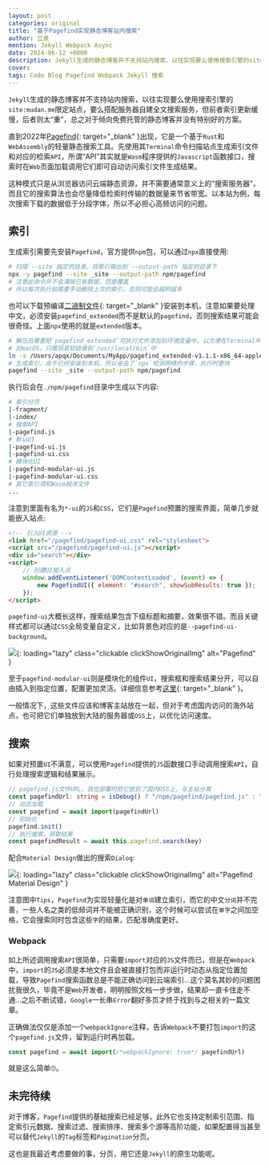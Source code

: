 ```yaml
---
layout: post
categories: original
title: "基于Pagefind实现静态博客站内搜索"
author: 立泉
mention: Jekyll Webpack Async
date: 2024-06-12 +0800
description: Jekyll生成的静态博客并不支持站内搜索，以往实现要么使用搜索引擎的site:mudan.me限定站点，要么搭配服务器自建全文搜索服务，但是前者索引更新缓慢，后者则太“重”，总之对于倾向免费托管的静态博客并没有特别好的方案。
cover: 
tags: Code Blog Pagefind Webpack Jekyll 搜索
---
```


`Jekyll`生成的静态博客并不支持站内搜索，以往实现要么使用搜索引擎的`site:mudan.me`限定站点，要么搭配服务器自建全文搜索服务，但前者索引更新缓慢，后者则太“重”，总之对于倾向免费托管的静态博客并没有特别好的方案。

直到2022年[Pagefind](https://pagefind.app/){: target="_blank" }出现，它是一个基于`Rust`和`WebAssembly`的轻量静态搜索工具。先使用其`Terminal`命令扫描站点生成索引文件和对应的检索`API`，所谓“API”其实就是`Wasm`程序提供的`Javascript`函数接口，搜索时在`Web`页面加载调用它们即可自动访问索引文件生成结果。

这种模式只是从浏览器访问云端静态资源，并不需要通常意义上的“搜索服务器”，而且它的搜索算法也会尽量降低检索时传输的数据量来节省带宽。以本站为例，每次搜索下载的数据低于分段字体，所以不必担心高频访问的问题。

## 索引

生成索引需要先安装`Pagefind`，官方提供`npm`包，可以通过`npx`直接使用:

```sh
# 扫描`--site`指定的目录，将索引输出到`--output-path`指定的目录下
npx -y pagefind --site _site --output-path npm/pagefind
# 注意此命令并不会清除已有数据，而是覆盖
# 所以每次执行前需要手动删除上次的索引，否则可能会越积越多
```

也可以下载预编译[二进制文件](https://github.com/CloudCannon/pagefind/releases){: target="_blank" }安装到本机，注意如果要处理中文，必须安装`pagefind_extended`而不是默认的`pagefind`，否则搜索结果可能会很奇怪。上面`npx`使用的就是`extended`版本。

```sh
# 解压后需要把`pagefind_extended`可执行文件添加到环境变量中，以方便在Terminal中使用
# 对macOS，只需将其软链接到`/usr/local/bin`中
ln -s /Users/apqx/Documents/MyApp/pagefind_extended-v1.1.1-x86_64-apple-darwin/pagefind_extended /usr/local/bin/pagefind 
# 生成索引，由于已经安装到本机，所以省去了`npx`检测网络的步骤，执行时更快
pagefind --site _site --output-path npm/pagefind
```

执行后会在`./npm/pagefind`目录中生成以下内容:

```sh
# 索引分页
|-fragment/
|-index/
# 搜索API
|-pagefind.js
# 默认UI
|-pagefind-ui.js
|-pagefind-ui.css
# 模块化UI
|-pagefind-modular-ui.js
|-pagefind-modular-ui.css
# 其它索引项和Wasm程序文件
...
```

注意到里面有名为`*-ui`的`JS`和`CSS`，它们是`Pagefind`预置的搜索界面，简单几步就能嵌入站点:

```html
<!-- 引入UI资源 -->
<link href="/pagefind/pagefind-ui.css" rel="stylesheet">
<script src="/pagefind/pagefind-ui.js"></script>
<div id="search"></div>
<script>
    // 创建UI插入点
    window.addEventListener('DOMContentLoaded', (event) => {
        new PagefindUI({ element: "#search", showSubResults: true });
    });
</script>
```

`pagefind-ui`大概长这样，搜索结果包含下级标题和摘要，效果很不错。而且关键样式都可以通过`CSS`全局变量自定义，比如背景色对应的是`--pagefind-ui-background`。

![](https://apqx.oss-cn-hangzhou.aliyuncs.com/blog/original/20240612/pagefind-ui.webp){: loading="lazy" class="clickable clickShowOriginalImg" alt="Pagefind" }

至于`pagefind-modular-ui`则是模块化的组件`UI`，搜索框和搜索结果分开，可以自由插入到指定位置，配置更加灵活。详细信息参考[这里](https://www.npmjs.com/package/@pagefind/modular-ui){: target="_blank" }。

一般情况下，这些文件应该和博客主站放在一起，但对于考虑国内访问的海外站点，也可把它们单独放到大陆的服务器或`OSS`上，以优化访问速度。

## 搜索

如果对预置`UI`不满意，可以使用`Pagefind`提供的`JS`函数接口手动调用搜索`API`，自行处理搜索逻辑和结果展示。

```ts
// pagefind.js文件URL，我在部署时把它放到了国内OSS上，与主站分离
const pagefindUrl: string = isDebug() ? "/npm/pagefind/pagefind.js" : "https://apqx.***.com/blog/pagefind/pagefind.js"
// 动态加载
const pagefind = await import(pagefindUrl)
// 初始化
pagefind.init()
// 执行搜索，获取结果
const pagefindResult = await this.pagefind.search(key)
```

配合`Material Design`做出的搜索`Dialog`:

![](https://apqx.oss-cn-hangzhou.aliyuncs.com/blog/original/20240612/pagefind-api.webp){: loading="lazy" class="clickable clickShowOriginalImg" alt="Pagefind Material Design" }

注意图中`Tips`，`Pagefind`为实现轻量化是对`单词`建立索引，而它的中文`分词`并不完善，一些人名之类的低频词并不能被正确识别，这个时候可以尝试在`单字`之间加空格，它会搜索同时包含这些`字`的结果，匹配准确度更好。

### Webpack

如上所述调用搜索`API`很简单，只需要`import`对应的`JS`文件而已，但是在`Webpack`中，`import`的`JS`必须是本地文件且会被直接打包而非运行时动态从指定位置加载，导致`Pagefind`搜索函数总是不能正确访问到云端索引...这个莫名其妙的问题困扰我很久，毕竟不是`Web`开发者，明明按照文档一步步做，结果却一直卡住走不通...之后不断试错，`Google`一长串`Error`翻好多页才终于找到与之相关的一篇文章。

正确做法仅仅是添加一个`webpackIgnore`注释，告诉`Webpack`不要打包`import`的这个`pagefind.js`文件，留到运行时再加载。

```ts
const pagefind = await import(/*webpackIgnore: true*/ pagefindUrl)
```

就是这么简单🙄。

## 未完待续

对于博客，`Pagefind`提供的基础搜索已经足够，此外它也支持定制索引范围、指定索引元数据、搜索过滤、搜索排序、搜索多个源等高阶功能，如果配置得当甚至可以替代`Jekyll`的`Tag`标签和`Pagination`分页。

这也是我最近考虑要做的事，分页，用它还是`Jekyll`的原生功能呢。